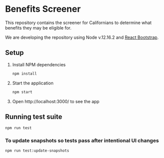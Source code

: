 # Benefits Screener

This repository contains the screener for Californians to determine what benefits they may be eligible for.

We are developing the repository using Node v.12.16.2 and [React Bootstrap](https://react-bootstrap.github.io/).

## Setup

1. Install NPM dependencies
   ```bash
   npm install
   ```
1. Start the application
   ```bash
   npm start
   ```
1. Open http://localhost:3000/ to see the app

## Running test suite
```bash
npm run test
```

### To update snapshots so tests pass after intentional UI changes
```bash
npm run test:update-snapshots
```